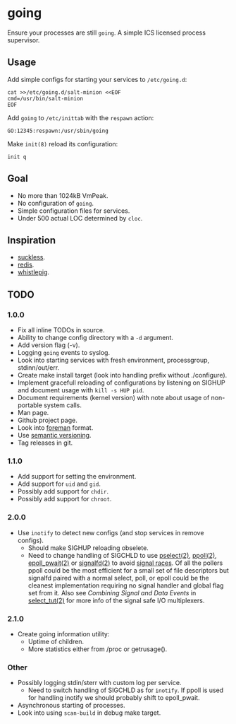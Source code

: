 going
=====

Ensure your processes are still `going`. A simple ICS licensed
process supervisor.


Usage
-----

Add simple configs for starting your services to `/etc/going.d`:

    cat >>/etc/going.d/salt-minion <<EOF
    cmd=/usr/bin/salt-minion
    EOF

Add `going` to `/etc/inittab` with the `respawn` action:

    GO:12345:respawn:/usr/sbin/going

Make `init(8)` reload its configuration:

    init q


Goal
----

* No more than 1024kB VmPeak.
* No configuration of `going`.
* Simple configuration files for services.
* Under 500 actual LOC determined by `cloc`.


Inspiration
-----------

* [suckless](http://hg.suckless.org/).
* [redis](https://github.com/antirez/redis).
* [whistlepig](https://github.com/wmorgan/whistlepig).


TODO
----

### 1.0.0

* Fix all inline TODOs in source.
* Ability to change config directory with a `-d` argument.
* Add version flag (-v).
* Logging `going` events to syslog.
* Look into starting services with fresh environment, processgroup,
  stdinn/out/err.
* Create make install target (look into handling prefix without ./configure).
* Implement gracefull reloading of configurations by listening on SIGHUP
  and document usage with `kill -s HUP pid`.
* Document requirements (kernel version) with note about usage of non-portable
  system calls.
* Man page.
* Github project page.
* Look into [foreman][] format.
* Use [semantic versioning][semantic].
* Tag releases in git.

### 1.1.0

* Add support for setting the environment.
* Add support for `uid` and `gid`.
* Possibly add support for `chdir`.
* Possibly add support for `chroot`.

### 2.0.0

* Use `inotify` to detect new configs (and stop services in remove configs).
  - Should make SIGHUP reloading obselete.
  - Need to change handling of SIGCHLD to use [pselect(2)][pselect],
    [ppoll(2)][ppoll], [epoll_pwait(2)][epoll] or [signalfd(2)][signalfd] to
    avoid [signal races][race]. Of all the pollers ppoll could be the most
    efficient for a small set of file descriptors but signalfd paired with
    a normal select, poll, or epoll could be the cleanest implementation
    requiring no signal handler and global flag set from it. Also
    see *Combining Signal and Data Events* in [select_tut(2)][select_tut]
    for more info of the signal safe I/O multiplexers.

### 2.1.0

* Create going information utility:
  - Uptime of children.
  - More statistics either from /proc or getrusage().

### Other

* Possibly logging stdin/sterr with custom log per service.
  - Need to switch handling of SIGCHLD as for `inotify`. If ppoll is used
    for handling inotify we should probably shift to epoll_pwait.
* Asynchronous starting of processes.
* Look into using `scan-build` in debug make target.


[foreman]: http://ddollar.github.com/foreman/
[semantic]: http://semver.org/
[pselect]: http://www.kernel.org/doc/man-pages/online/pages/man2/select.2.html
[ppoll]: http://www.kernel.org/doc/man-pages/online/pages/man2/poll.2.html
[epoll]: http://www.kernel.org/doc/man-pages/online/pages/man2/epoll_wait.2.html
[signalfd]: http://www.kernel.org/doc/man-pages/online/pages/man2/signalfd.2.html
[race]: http://www.linuxprogrammingblog.com/code-examples/using-pselect-to-avoid-a-signal-race
[select_tut]: http://www.kernel.org/doc/man-pages/online/pages/man2/select_tut.2.html
